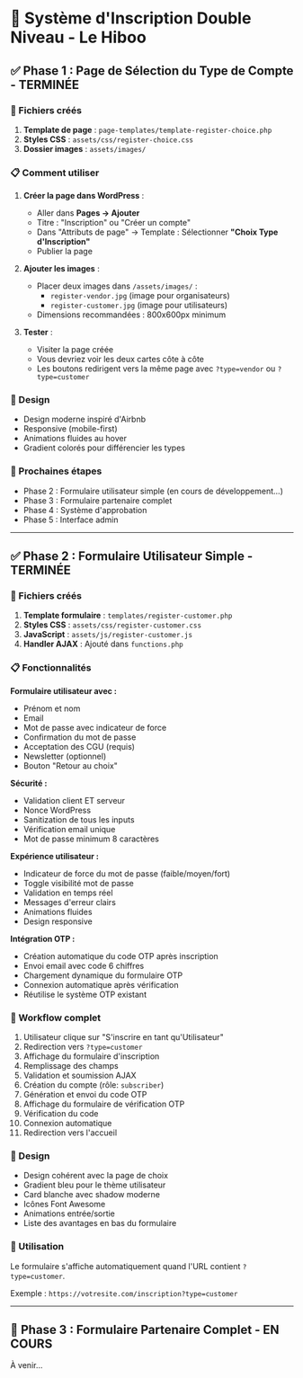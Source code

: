 # 📝 Système d'Inscription Double Niveau - Le Hiboo

## ✅ Phase 1 : Page de Sélection du Type de Compte - TERMINÉE

### 🎯 Fichiers créés

1. **Template de page** : `page-templates/template-register-choice.php`
2. **Styles CSS** : `assets/css/register-choice.css`
3. **Dossier images** : `assets/images/`

### 📋 Comment utiliser

1. **Créer la page dans WordPress** :
   - Aller dans **Pages → Ajouter**
   - Titre : "Inscription" ou "Créer un compte"
   - Dans "Attributs de page" → Template : Sélectionner **"Choix Type d'Inscription"**
   - Publier la page

2. **Ajouter les images** :
   - Placer deux images dans `/assets/images/` :
     - `register-vendor.jpg` (image pour organisateurs)
     - `register-customer.jpg` (image pour utilisateurs)
   - Dimensions recommandées : 800x600px minimum

3. **Tester** :
   - Visiter la page créée
   - Vous devriez voir les deux cartes côte à côte
   - Les boutons redirigent vers la même page avec `?type=vendor` ou `?type=customer`

### 🎨 Design

- Design moderne inspiré d'Airbnb
- Responsive (mobile-first)
- Animations fluides au hover
- Gradient colorés pour différencier les types

### 🔄 Prochaines étapes

- Phase 2 : Formulaire utilisateur simple (en cours de développement...)
- Phase 3 : Formulaire partenaire complet
- Phase 4 : Système d'approbation
- Phase 5 : Interface admin

---

## ✅ Phase 2 : Formulaire Utilisateur Simple - TERMINÉE

### 🎯 Fichiers créés

1. **Template formulaire** : `templates/register-customer.php`
2. **Styles CSS** : `assets/css/register-customer.css`
3. **JavaScript** : `assets/js/register-customer.js`
4. **Handler AJAX** : Ajouté dans `functions.php`

### 📋 Fonctionnalités

**Formulaire utilisateur avec :**
- Prénom et nom
- Email
- Mot de passe avec indicateur de force
- Confirmation du mot de passe
- Acceptation des CGU (requis)
- Newsletter (optionnel)
- Bouton "Retour au choix"

**Sécurité :**
- Validation client ET serveur
- Nonce WordPress
- Sanitization de tous les inputs
- Vérification email unique
- Mot de passe minimum 8 caractères

**Expérience utilisateur :**
- Indicateur de force du mot de passe (faible/moyen/fort)
- Toggle visibilité mot de passe
- Validation en temps réel
- Messages d'erreur clairs
- Animations fluides
- Design responsive

**Intégration OTP :**
- Création automatique du code OTP après inscription
- Envoi email avec code 6 chiffres
- Chargement dynamique du formulaire OTP
- Connexion automatique après vérification
- Réutilise le système OTP existant

### 🔄 Workflow complet

1. Utilisateur clique sur "S'inscrire en tant qu'Utilisateur"
2. Redirection vers `?type=customer`
3. Affichage du formulaire d'inscription
4. Remplissage des champs
5. Validation et soumission AJAX
6. Création du compte (rôle: `subscriber`)
7. Génération et envoi du code OTP
8. Affichage du formulaire de vérification OTP
9. Vérification du code
10. Connexion automatique
11. Redirection vers l'accueil

### 🎨 Design

- Design cohérent avec la page de choix
- Gradient bleu pour le thème utilisateur
- Card blanche avec shadow moderne
- Icônes Font Awesome
- Animations entrée/sortie
- Liste des avantages en bas du formulaire

### 🔧 Utilisation

Le formulaire s'affiche automatiquement quand l'URL contient `?type=customer`.

Exemple : `https://votresite.com/inscription?type=customer`

---

## 🚧 Phase 3 : Formulaire Partenaire Complet - EN COURS

À venir...
